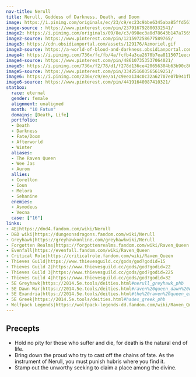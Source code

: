 ```yaml
---
nav-title: Nerull
title: Nerull, Goddess of Darkness, Death, and Doom
image: https://i.pinimg.com/originals/ec/23/c9/ec23c9bbe6345aba85ffd56107d4b0bb.jpg
image-source : https://www.pinterest.com/pin/237916792800332541/
image2: https://i.pinimg.com/originals/09/8e/c3/098ec3a0d78643b147a756933c73f209.jpg
image2-source: https://www.pinterest.com/pin/121597258677589765/
image3: https://cdn.obsidianportal.com/assets/129176/Azmoriel.gif
image3-source: https://a-world-of-blood-and-darkness.obsidianportal.com/wikis/the-pantheon
image4: https://i.pinimg.com/736x/fc/fb/4a/fcfb4a3ca2670b7ea8115071eecd8dd3.jpg
image4-source: https://www.pinterest.com/pin/486107353537064021/
image5: https://i.pinimg.com/736x/f2/78/d1/f278d136ce420656304b63b90c80b937.jpg
image5-source: https://www.pinterest.com/pin/334251603565619251/
image6: https://i.pinimg.com/236x/c9/ee/a1/c9eea134c0c32a62707e07b941fb5df3.jpg
image6-source: https://www.pinterest.com/pin/44191640087410321/
statbox:
  race: eternal
  gender: female
  alignment: unaligned
  month: "10 Fatum"
  domains: [Death, Life]
  portfolio:
  - Death
  - Darkness
  - Fate/Doom
  - Afterworld
  - Winter
  aliases:
  - The Raven Queen
  - Wee Jas
  - Aurom
  allies:
  - Corellon
  - Ioun
  - Melora
  - Sehanine
  enemies:
  - Asmodeus
  - Vecna
  case: ["16"]
links:
- 4E|https://dnd4.fandom.com/wiki/Nerull
- D&D wiki|https://dungeonsdragons.fandom.com/wiki/Nerull
- Greyhawk|https://greyhawkonline.com/greyhawkwiki/Nerull
- Forgotten Realms|https://forgottenrealms.fandom.com/wiki/Raven_Queen
- Evenfall|https://evenfall.fandom.com/wiki/Raven_Queen
- Critical Role|https://criticalrole.fandom.com/wiki/Raven_Queen
- Thieves Guild|https://www.thievesguild.cc/gods/god?godid=15
- Thieves Guild 2|https://www.thievesguild.cc/gods/god?godid=22
- Thieves Guild 3|https://www.thievesguild.cc/gods/god?godid=225
- Thieves Guild 4|https://www.thievesguild.cc/gods/god?godid=32
- 5E Greyhawk|https://2014.5e.tools/deities.html#nerull_greyhawk_phb
- 5E Dawn War|https://2014.5e.tools/deities.html#raven%20queen_dawn%20war_dmg
- 5E Exandria|https://2014.5e.tools/deities.html#the%20raven%20queen_exandria_egw
- 5E Greek|https://2014.5e.tools/deities.html#hades_greek_phb
- Wolfpack Legends|https://wolfpack-legends-dd.fandom.com/wiki/Raven_Queen
---
```


## Precepts

* Hold no pity for those who suffer and die, for death is the natural end of life.
* Bring down the proud who try to cast off the chains of fate. As the instrument of Nerull, you must punish hubris where you find it.
* Stamp out the unworthy seeking to claim a place among the divine.
